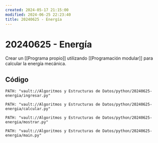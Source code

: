 ```yaml
---
created: 2024-05-17 21:15:00
modified: 2024-06-25 22:23:40
title: 20240625 - Energía
---
```


# 20240625 - Energía

Crear un [[Programa propio]] utilizando [[Programación modular]] para calcular la energía mecánica.

## Código

```embed-python
PATH: "vault://Algoritmos y Estructuras de Datos/python/20240625-energia/ingresar.py"
```

```embed-python
PATH: "vault://Algoritmos y Estructuras de Datos/python/20240625-energia/calcular.py"
```

```embed-python
PATH: "vault://Algoritmos y Estructuras de Datos/python/20240625-energia/mostrar.py"
```

```embed-python
PATH: "vault://Algoritmos y Estructuras de Datos/python/20240625-energia/main.py"
```
